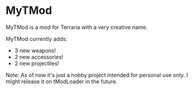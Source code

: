# MyTMod
MyTMod is a mod for Terraria with a very creative name.

MyTMod currently adds:
- 3 new weapons!
- 2 new accessories!
- 2 new projectiles!

Note:
As of now it's just a hobby project intended for personal use only.
I might release it on tModLoader in the future.